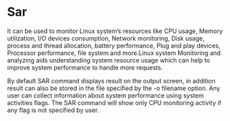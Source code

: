 # Sar
It can be used to monitor Linux system’s resources like CPU usage, Memory utilization, I/O devices consumption, Network monitoring, Disk usage, process and thread allocation, battery performance, Plug and play devices, Processor performance, file system and more.Linux system Monitoring and analyzing aids understanding system resource usage which can help to improve system performance to handle more requests. 

By default SAR command displays result on the output screen, in addition result can also be stored in the file specified by the -o filename option. 
Any user can collect information about system performance using system activities flags. The SAR command will show only CPU monitoring activity if any flag is not specified by user. 
